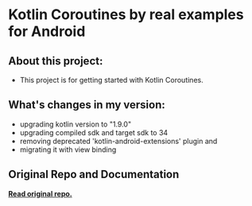 
# Kotlin Coroutines by real examples for Android

## About this project:

* This project is for getting started with Kotlin Coroutines.

## What's changes in my version:
* upgrading kotlin version to "1.9.0"
* upgrading compiled sdk and target sdk to 34
* removing deprecated 'kotlin-android-extensions' plugin and
* migrating it with view binding


## Original Repo and Documentation

[**Read original repo.**](https://github.com/amitshekhariitbhu/Learn-Kotlin-Coroutines)

